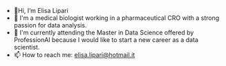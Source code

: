 - 👋Hi, I’m Elisa Lipari 
- 💼 I'm a medical biologist working in a pharmaceutical CRO with a strong passion for data analysis.
- 🌱 I'm currently attending the Master in Data Science offered by ProfessionAI because I would like to start a new career as a data scientist.
- 📫 How to reach me: elisa.lipari@hotmail.it

<!---
ellip91/ellip91 is a ✨ special ✨ repository because its `README.md` (this file) appears on your GitHub profile.
You can click the Preview link to take a look at your changes.
--->
